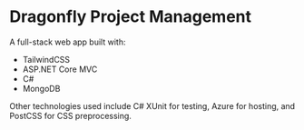 # Dragonfly Project Management

A full-stack web app built with:
- TailwindCSS
- ASP.NET Core MVC
- C#
- MongoDB

Other technologies used include C# XUnit for testing, Azure for hosting, and PostCSS for CSS preprocessing.

[//]: # (//TODO: Add Three.js ?and TypeScript?)